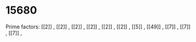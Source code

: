# 15680

Prime factors: [[2]] , [[2]] , [[2]] , [[2]] , [[2]] , [[2]] , [[5]] , [[49]] , [[7]] , [[7]] , [[7]] , 